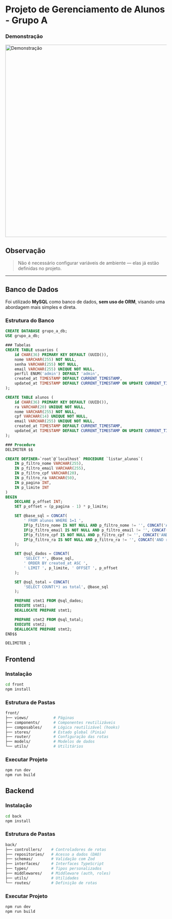 # Projeto de Gerenciamento de Alunos - Grupo A

### Demonstração

<img src="dashboard.gif" alt="Demonstração" width="600"/>


## Observação

> Não é necessário configurar variáveis de ambiente — elas já estão definidas no projeto.

---

## Banco de Dados

Foi utilizado **MySQL** como banco de dados, **sem uso de ORM**, visando uma abordagem mais simples e direta.

### Estrutura do Banco


```sql
CREATE DATABASE grupo_a_db;
USE grupo_a_db;

### Tabelas
CREATE TABLE usuarios (
    id CHAR(36) PRIMARY KEY DEFAULT (UUID()),
    nome VARCHAR(255) NOT NULL,
    senha VARCHAR(255) NOT NULL, 
    email VARCHAR(255) UNIQUE NOT NULL,
    perfil ENUM('admin') DEFAULT 'admin',   
    created_at TIMESTAMP DEFAULT CURRENT_TIMESTAMP,
    updated_at TIMESTAMP DEFAULT CURRENT_TIMESTAMP ON UPDATE CURRENT_TIMESTAMP
);

CREATE TABLE alunos (
    id CHAR(36) PRIMARY KEY DEFAULT (UUID()),
    ra VARCHAR(20) UNIQUE NOT NULL,
    nome VARCHAR(255) NOT NULL,
    cpf VARCHAR(14) UNIQUE NOT NULL,
    email VARCHAR(255) UNIQUE NOT NULL,
    created_at TIMESTAMP DEFAULT CURRENT_TIMESTAMP,
    updated_at TIMESTAMP DEFAULT CURRENT_TIMESTAMP ON UPDATE CURRENT_TIMESTAMP
);

### Procedure
DELIMITER $$

CREATE DEFINER=`root`@`localhost` PROCEDURE `listar_alunos`(
    IN p_filtro_nome VARCHAR(255),
    IN p_filtro_email VARCHAR(255),
    IN p_filtro_cpf VARCHAR(20),
    IN p_filtro_ra VARCHAR(50),
    IN p_pagina INT,
    IN p_limite INT
)
BEGIN
    DECLARE p_offset INT;
    SET p_offset = (p_pagina - 1) * p_limite;

    SET @base_sql = CONCAT(
        ' FROM alunos WHERE 1=1 ',
        IF(p_filtro_nome IS NOT NULL AND p_filtro_nome != '', CONCAT('AND nome LIKE "%', p_filtro_nome, '%" '), ''),
        IF(p_filtro_email IS NOT NULL AND p_filtro_email != '', CONCAT('AND email LIKE "%', p_filtro_email, '%" '), ''),
        IF(p_filtro_cpf IS NOT NULL AND p_filtro_cpf != '', CONCAT('AND cpf LIKE "%', p_filtro_cpf, '%" '), ''),
        IF(p_filtro_ra IS NOT NULL AND p_filtro_ra != '', CONCAT('AND ra LIKE "%', p_filtro_ra, '%" '), '')
    );

    SET @sql_dados = CONCAT(
        'SELECT *', @base_sql,
        ' ORDER BY created_at ASC ',
        ' LIMIT ', p_limite, ' OFFSET ', p_offset
    );

    SET @sql_total = CONCAT(
        'SELECT COUNT(*) as total', @base_sql
    );

    PREPARE stmt1 FROM @sql_dados;
    EXECUTE stmt1;
    DEALLOCATE PREPARE stmt1;

    PREPARE stmt2 FROM @sql_total;
    EXECUTE stmt2;
    DEALLOCATE PREPARE stmt2;
END$$

DELIMITER ;
```

##  Frontend

### Instalação
```bash
cd front
npm install
```
### Estrutura de Pastas
```bash
front/
├── views/           # Páginas
├── components/      # Componentes reutilizáveis
├── composables/     # Lógica reutilizável (hooks)
├── stores/          # Estado global (Pinia)
├── router/          # Configuração das rotas
├── models/          # Modelos de dados
└── utils/           # Utilitários
```

### Executar Projeto 
```bash
npm run dev    
npm run build  
```


##  Backend

### Instalação
```bash
cd back
npm install
```
### Estrutura de Pastas
```bash
back/
├── controllers/    # Controladores de rotas
├── repositories/   # Acesso a dados (DAO)
├── schemas/        # Validação com Zod
├── interfaces/     # Interfaces TypeScript
├── types/          # Tipos personalizados
├── middlewares/    # Middleware (auth, roles)
├── utils/          # Utilidades
└── routes/         # Definição de rotas
```

### Executar Projeto 
```bash
npm run dev    
npm run build  
```
